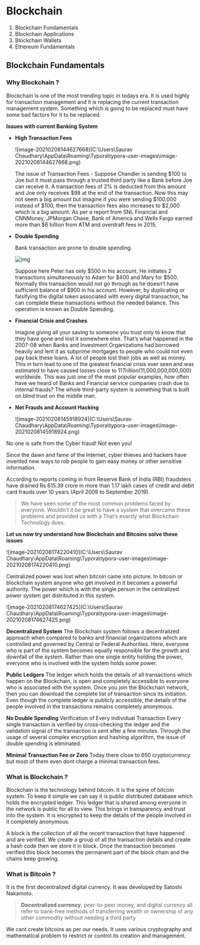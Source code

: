 # Blockchain

1. Blockchain Fundamentals
2. Blockchain Applications
3. Blockchain Wallets
4. Ethereum Fundamentals

## Blockchain Fundamentals

### Why Blockchain ?

Blockchain is one of the most trending topic in todays era. It is used highly for transaction management and it is replacing the current transaction management system. Something which is going to be replaced must have some bad factors for it to be replaced. 

**Issues with current Banking System**

- **High Transaction Fees**

  ![image-20210208144627668](C:\Users\Saurav Chaudhary\AppData\Roaming\Typora\typora-user-images\image-20210208144627668.png)

  The issue of Transaction Fees -  Suppose Chandler is sending $100 to Joe but it must pass through a trusted third party like a Bank before Joe can receive it. A transaction fees of 2% is deducted from this amount and Joe only receives $98 at the end of the transaction. Now this may not seem a big amount but imagine if you were sending $100,000 instead of $100, then the transaction fees also increases to $2,000 which is a big amount. As per a report from SNL Financial and CNNMoney, JPMorgan Chase, Bank of America and Wells Fargo earned more than $6 billion from ATM and overdraft fees in 2015.  

- **Double Spending**

  Bank transaction are prone to double spending.

  ![img](https://steemitimages.com/0x0/https://steemitimages.com/DQmQBeu3RGWmLnRZq9GzQ3ZGY8QUECfRummR1wLcimL3wZe/image.png)

  Suppose here Peter has only $500 in his account. He initiates 2 transactions simultaneously to Adam for $400 and Mary for $500. Normally this transaction would not go through as he doesn’t have sufficient balance of $900 in his account. However, by duplicating or falsifying the digital token associated with every digital transaction, he can complete these transactions without the needed balance. This operation is known as Double Spending.

- **Financial Crisis and Crashes**

  Imagine giving all your saving to someone you trust only to know that they have gone and lost it somewhere else. That’s what happened in the 2007-08 when Banks and Investment Organizations had borrowed heavily and lent it as subprime mortgages to people who could not even pay back these loans. A lot of people lost their jobs as well as money. This in turn lead to one of the greatest financial crisis ever seen and was estimated to have caused losses close to $11 Trillion ($11,000,000,000,000) worldwide. This was just one of the most popular examples, how often have we heard of Banks and Financial service companies crash due to internal frauds? The whole third-party system is something that is built on blind trust on the middle man.

- **Net Frauds and Account Hacking**

  ![image-20210208145918924](C:\Users\Saurav Chaudhary\AppData\Roaming\Typora\typora-user-images\image-20210208145918924.png)

No one is safe from the Cyber fraud! Not even you!

Since the dawn and fame of the Internet, cyber thieves and hackers have invented new ways to rob people to gain easy money or other sensitive information.

According to reports coming in from Reserve Bank of India (RBI) fraudsters have drained Rs 615.39 crore in more than 1.17 lakh cases of credit and debit card frauds over 10 years (April 2009 to September 2019).

> We have seen some of the most common problems faced by everyone. Wouldn’t it be great to have a system that overcame these problems and provided us with a That’s exactly what Blockchain Technology does.

**Let us now try understand how Blockchain and Bitcoins solve these issues**

![image-20210208174220410](C:\Users\Saurav Chaudhary\AppData\Roaming\Typora\typora-user-images\image-20210208174220410.png)

Centralized power was lost when bitcoin came into picture. In bitcoin or blockchain system anyone who get involved in it becomes a powerful authority. The power which is with the single person in the centralized power system get distributed in this system.

![image-20210208174627425](C:\Users\Saurav Chaudhary\AppData\Roaming\Typora\typora-user-images\image-20210208174627425.png)

**Decentralized System**
The Blockchain system follows a decentralized approach when compared to banks and financial organizations which are controlled and governed by Central or Federal Authorities. Here, everyone who is part of the system becomes equally responsible for the growth and downfall of the system. Rather than one single entity holding the power, everyone who is involved with the system holds some power.

**Public Ledgers**
The ledger which holds the details of all transactions which happen on the Blockchain, is open and completely accessible to everyone who is associated with the system. Once you join the Blockchain network, then you can download the complete list of transaction since its initiation. Even though the complete ledger is publicly accessible, the details of the people involved in the transactions remains completely anonymous.

**No Double Spending**
Verification of Every Individual Transaction
Every single transaction is verified by cross-checking the ledger and the validation signal of the transaction is sent after a few minutes. Through the usage of several complex encryption and hashing algorithm, the issue of double spending is eliminated.

**Minimal Transaction Fee or Zero**
Today there close to 650 cryptocurrency but most of them even dont charge a minimal transaction fees. 

### What is Blockchain ?

Blockchain is the technology behind bitcoin. It is the spine of bitcoin system. To keep it simple we can say it is public distributed database which holds the encrypted ledger. This ledger that is shared among everyone in the network is public for all to view. This brings in transparency and trust into the system. It is encrypted to keep the details of the people involved in it completely anonymous. 

A block is the collection of all the recent transaction that have happened and are verified. We create a group of all the transaction details and create a hash code then we store it in block. Once the transaction becomes verified this block becomes the permanent part of the block chain and the chains keep growing.

### What is Bitcoin ?

It is the first decentralized digital currency. It was developed by Satoshi Nakamoto. 

> **Decentralized currency**, peer-to-peer money, and digital currency all refer to bank-free methods of transferring wealth or ownership of any other commodity without needing a third party

We cant create bitcoins as per our needs. It uses various cryptography and mathematical problem to restrict or control its creation and management.

